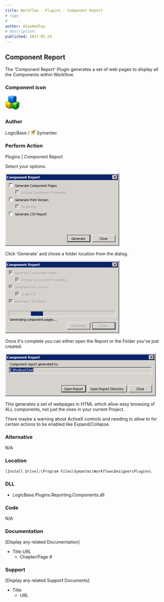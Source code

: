 ```yaml
---
title: Workflow - Plugins - Component Report
# tags:
#     - 
author: AlexHedley
# description: 
published: 2017-05-24
---
```


## Component Report
  
The 'Component Report' Plugin generates a set of web pages to display all the Components within Workflow.
  
### Component icon
  
![cubes](images\cubes.png)
  
### Author
  
LogicBase / ![Symantec](images\Symantec.png) Symantec

### Perform Action
  
Plugins | Component Report
  
Select your options:
  
![Component Report - Options](images\ComponentReport-Options.png)
  
Click 'Generate' and chose a folder location from the dialog.
  
![Workflow-Plugins-ComponentReport-Generating](images\Workflow-Plugins-ComponentReport-Generating.png)
  
Once it's complete you can either open the Report or the Folder you've just created.
  
![Workflow-Plugins-ComponentReport-Open](images\Workflow-Plugins-ComponentReport-Open.png)
  
This generates a set of webpages in HTML which allow easy browsing of ALL components, not just the ones in your current Project.
  
There maybe a warning about ActiveX controls and needing to allow to for certain actions to be enabled like Expand/Collapse.
  
### Alternative
  
N/A

### Location

    [Install Drive]:\Program Files\Symantec\Workflow\Designer\Plugins\

### DLL
  
- LogicBase.Plugins.Reporting.Components.dll

### Code
  
N/A

### Documentation
  
[Display any related Documentation]

- Title URL
    - Chapter/Page #

### Support
  
[Display any related Support Documents]

- Title
    - URL
